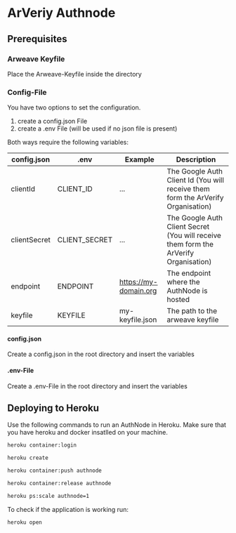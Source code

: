 # ArVeriy Authnode
## Prerequisites
### Arweave Keyfile
Place the Arweave-Keyfile inside the directory
### Config-File
You have two options to set the configuration.
1.  create a config.json File
2.  create a .env File (will be used if no json file is present)

Both ways require the following variables:

| config.json      | .env             | Example               | Description                               |
|------------------|------------------|-----------------------|-------------------------------------------|
| clientId         | CLIENT_ID        | ...                   | The Google Auth Client Id (You will receive them form the ArVerify Organisation)                 |
| clientSecret     | CLIENT_SECRET    | ...                   | The Google Auth Client Secret (You will receive them form the ArVerify Organisation)            |
| endpoint         | ENDPOINT         | https://my-domain.org | The endpoint where the AuthNode is hosted |
| keyfile          | KEYFILE          | my-keyfile.json       | The path to the arweave keyfile           |

#### config.json
Create a config.json in the root directory and insert the variables
#### .env-File
Create a .env-File in the root directory and insert the variables
## Deploying to Heroku
Use the following commands to run an AuthNode in Heroku. 
Make sure that you have heroku and docker insatlled on your machine.
```sh
heroku container:login
```
```sh
heroku create
```
```sh
heroku container:push authnode
```
```sh
heroku container:release authnode
```
```sh
heroku ps:scale authnode=1
```
To check if the application is working run:
```sh
heroku open
```